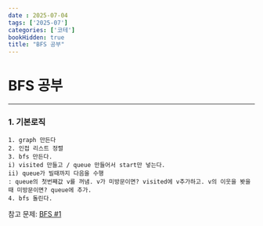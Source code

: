 ```yaml
---
date : 2025-07-04
tags: ['2025-07']
categories: ['코테']
bookHidden: true
title: "BFS 공부"
---
```


# BFS 공부

---

### 1. 기본로직

```plain text
1. graph 만든다
2. 인접 리스트 정렬
3. bfs 만든다.
i) visited 만들고 / queue 만들어서 start만 넣는다. 
ii) queue가 빌때까지 다음을 수행
: queue의 첫번째값 v를 꺼냄. v가 미방문이면? visited에 v추가하고. v의 이웃을 봣을때 미방문이면? queue에 추가.
4. bfs 돌린다.
```

참고 문제: [BFS #1](https://yshghid.github.io/docs/study/algorithm/algo3/#1-%eb%b0%a9%eb%ac%b8-%ec%88%9c%ec%84%9c-%ec%b6%9c%eb%a0%a5%ed%95%98%ea%b8%b0)

#
